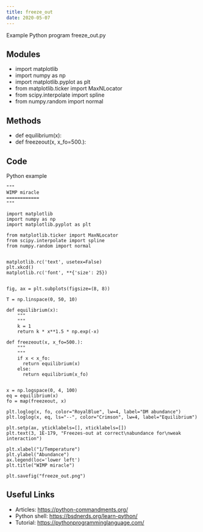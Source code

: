 ```yaml
---
title: freeze_out
date: 2020-05-07
---
```

Example Python program freeze_out.py

## Modules

* import matplotlib
* import numpy as np
* import matplotlib.pyplot as plt
* from matplotlib.ticker import MaxNLocator
* from scipy.interpolate import spline
* from numpy.random import normal

## Methods

* def equilibrium(x):
* def freezeout(x, x_fo=500.):

## Code

Python example

    """
    WIMP miracle
    ============
    """
    
    import matplotlib
    import numpy as np
    import matplotlib.pyplot as plt
    
    from matplotlib.ticker import MaxNLocator
    from scipy.interpolate import spline
    from numpy.random import normal
    
    
    matplotlib.rc('text', usetex=False)
    plt.xkcd()
    matplotlib.rc('font', **{'size': 25})
    
    
    fig, ax = plt.subplots(figsize=(8, 8))
    
    T = np.linspace(0, 50, 10)
    
    def equilibrium(x):
        """
        """
        k = 1
        return k * x**1.5 * np.exp(-x)
     
    def freezeout(x, x_fo=500.):
        """
        """
        if x < x_fo:
          return equilibrium(x)
        else:
          return equilibrium(x_fo)
    
            
    x = np.logspace(0, 4, 100)
    eq = equilibrium(x)
    fo = map(freezeout, x)
    
    plt.loglog(x, fo, color="RoyalBlue", lw=4, label="DM abundance")
    plt.loglog(x, eq, ls="--", color="Crimson", lw=4, label="Equilibrium")
    
    plt.setp(ax, yticklabels=[], xticklabels=[])
    plt.text(3, 1E-179, "Freezes-out at correct\nabundance for\nweak interaction")
    
    plt.xlabel("1/Temperature")
    plt.ylabel("Abundance")
    ax.legend(loc='lower left')
    plt.title("WIMP miracle")
            
    plt.savefig("freeze_out.png")
        

## Useful Links

- Articles: https://python-commandments.org/
- Python shell: https://bsdnerds.org/learn-python/
- Tutorial: https://pythonprogramminglanguage.com/
